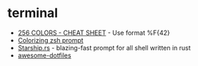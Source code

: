 # terminal

* [256 COLORS - CHEAT SHEET](https://jonasjacek.github.io/colors/) - Use format %F{42}
* [Colorizing zsh prompt](https://scriptingosx.com/2019/07/moving-to-zsh-06-customizing-the-zsh-prompt/)
* [Starship.rs](https://starship.rs/) - blazing-fast prompt for all shell written in rust
* [awesome-dotfiles](https://github.com/webpro/awesome-dotfiles)

